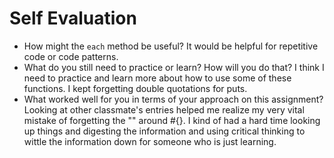 # Self Evaluation

- How might the `each` method be useful?
        It would be helpful for repetitive code or code patterns.
- What do you still need to practice or learn? How will you do that?
        I think I need to practice and learn more about how to use some of these functions. I kept forgetting double quotations for puts.
- What worked well for you in terms of your approach on this assignment?
        Looking at other classmate's entries helped me realize my very vital mistake of forgetting the "" around #{}.
        I kind of had a hard time looking up things and digesting the information and using critical thinking to wittle the information
        down for someone who is just learning.